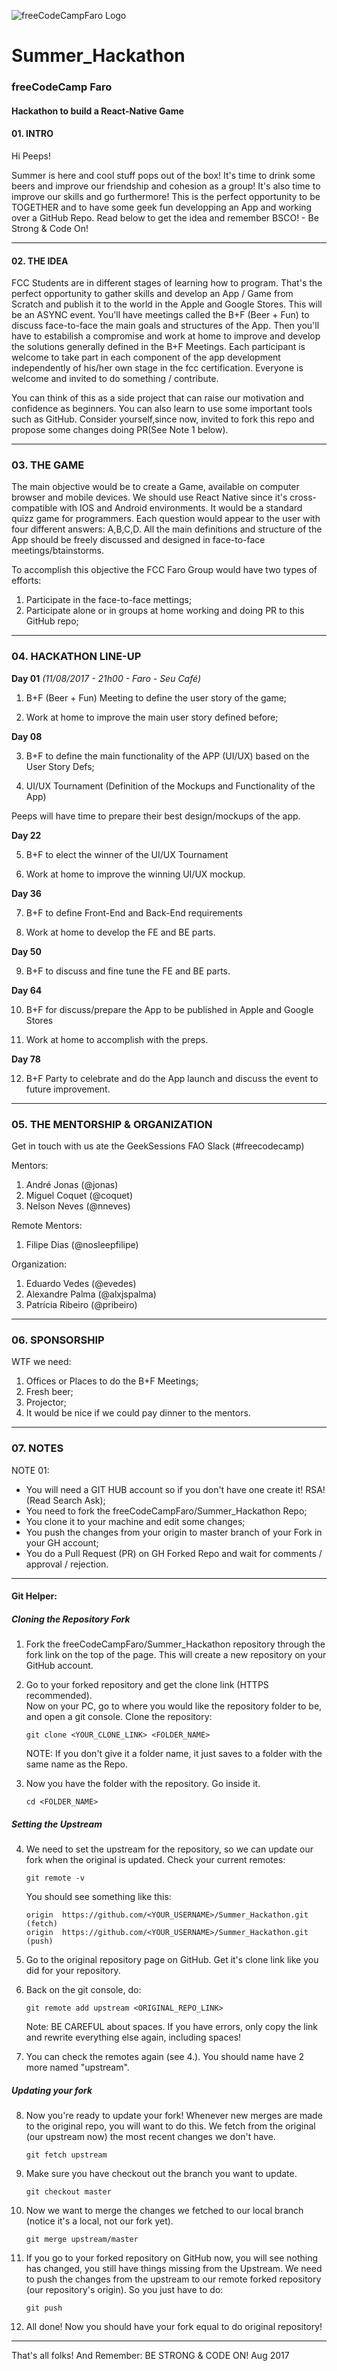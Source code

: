 ![freeCodeCampFaro Logo](https://github.com/freeCodeCampFaro/Summer_Hackathon/raw/master/logoimgs/logo.png)

# Summer_Hackathon


### freeCodeCamp Faro
#### Hackathon to build a React-Native Game


#### 01. INTRO

Hi Peeps! 

Summer is here and cool stuff pops out of the box! It's time to drink some beers and improve our friendship and cohesion as a group! It's also time to improve our skills and go furthermore! This is the perfect opportunity to be TOGETHER and to have some geek fun developping an App and working over a GitHub Repo. Read below to get the idea and remember BSCO! - Be Strong & Code On!

---------------------------------------------------------------------------------------------

#### 02. THE IDEA

FCC Students are in different stages of learning how to program. That's the perfect opportunity to gather skills and develop an App / Game from Scratch and publish it to the world in the Apple and Google Stores. This will be an ASYNC event. You'll have meetings called the B+F (Beer + Fun) to discuss face-to-face the main goals and structures of the App. Then you'll have to estabilish a compromise and work at home to improve and develop the solutions generally defined in the B+F Meetings. Each participant is welcome to take part in each component of the app development independently of his/her own stage in the fcc certification. Everyone is welcome and invited to do something / contribute.

You can think of this as a side project that can raise our motivation and confidence as beginners. You can also learn to use some important tools such as GitHub. Consider yourself,since now, invited to fork this repo and propose some changes doing PR(See Note 1 below).

----------------------------------------------------------------------------------------------

### 03. THE GAME

The main objective would be to create a Game, available on computer browser and mobile devices. We should use React Native since it's cross-compatible with IOS and Android environments. It would be a standard quizz game for programmers. Each question would appear to the user with four different answers: A,B,C,D. All the main definitions and structure of the App should be freely discussed and designed in face-to-face meetings/btainstorms.

To accomplish this objective the FCC Faro Group would have two types of efforts:

1. Participate in the face-to-face mettings;
2. Participate alone or in groups at home working and doing PR to this GitHub repo;

----------------------------------------------------------------------------------------------

### 04. HACKATHON LINE-UP


**Day 01** _(11/08/2017 - 21h00 - Faro - Seu Café)_

1. B+F (Beer + Fun) Meeting to define the user story of the game;

2. Work at home to improve the main user story defined before;

**Day 08**

3. B+F to define the main functionality of the APP (UI/UX) based on the User Story Defs;

4. UI/UX Tournament (Definition of the Mockups and Functionality of the App)

Peeps will have time to prepare their best design/mockups of the app.

**Day 22**

5. B+F to elect the winner of the UI/UX Tournament

6. Work at home to improve the winning UI/UX mockup.

**Day 36** 

7. B+F to define Front-End and Back-End requirements

8. Work at home to develop the FE and BE parts.

**Day 50**

9. B+F to discuss and fine tune the FE and BE parts.

**Day 64**

10. B+F for discuss/prepare the App to be published in Apple and Google Stores

11. Work at home to accomplish with the preps.

**Day 78**

12. B+F Party to celebrate and do the App launch and discuss the event to future improvement.

----------------------------------------------------------------------------------------------

### 05. THE MENTORSHIP & ORGANIZATION

Get in touch with us ate the GeekSessions FAO Slack (#freecodecamp)

Mentors:
1. André Jonas (@jonas)
2. Miguel Coquet (@coquet)
3. Nelson Neves (@nneves)

Remote Mentors: 
1. Filipe Dias (@nosleepfilipe)

Organization: 
1. Eduardo Vedes (@evedes)
2. Alexandre Palma (@alxjspalma)
3. Patrícia Ribeiro (@pribeiro)
----------------------------------------------------------------------------------------------

### 06. SPONSORSHIP

WTF we need: 

1. Offices or Places to do the B+F Meetings;
2. Fresh beer;
3. Projector;
4. It would be nice if we could pay dinner to the mentors.

----------------------------------------------------------------------------------------------

### 07. NOTES

NOTE 01:

- You will need a GIT HUB account so if you don't have one create it! RSA! (Read Search Ask);
- You need to fork the freeCodeCampFaro/Summer_Hackathon Repo;
- You clone it to your machine and edit some changes;
- You push the changes from your origin to master branch of your Fork in your GH account;
- You do a Pull Request (PR) on GH Forked Repo and wait for comments / approval / rejection.

----------------------------------------------------------------------------------------------

#### Git Helper:

##### Cloning the Repository Fork

1. Fork the freeCodeCampFaro/Summer_Hackathon repository through the fork link on the top of the page. This will create a new repository on your GitHub account.

2. Go to your forked repository and get the clone link (HTTPS recommended).  
   Now on your PC, go to where you would like the repository folder to be, and open a git console. Clone the repository:  
     ```
     git clone <YOUR_CLONE_LINK> <FOLDER_NAME>
     ```
     
     NOTE: If you don't give it a folder name, it just saves to a folder with the same name as the Repo.

3. Now you have the folder with the repository. Go inside it.
   ```
   cd <FOLDER_NAME>
   ```

##### Setting the Upstream

4. We need to set the upstream for the repository, so we can update our fork when the original is updated.
   Check your current remotes:
   ```
   git remote -v
   ```
   You should see something like this:
   ```
   origin  https://github.com/<YOUR_USERNAME>/Summer_Hackathon.git (fetch)
   origin  https://github.com/<YOUR_USERNAME>/Summer_Hackathon.git (push)
   ```

5. Go to the original repository page on GitHub. Get it's clone link like you did for your repository.

6. Back on the git console, do:
   ```
   git remote add upstream <ORIGINAL_REPO_LINK>
   ```
   Note: BE CAREFUL about spaces. If you have errors, only copy the link and rewrite everything else again, including spaces!

7. You can check the remotes again (see 4.). You should name have 2 more named "upstream".

##### Updating your fork

8. Now you're ready to update your fork! Whenever new merges are made to the original repo, you will want to do this.
   We fetch from the original (our upstream now) the most recent changes we don't have.
   ```
   git fetch upstream
   ```
   
9. Make sure you have checkout out the branch you want to update.
   ```
   git checkout master
   ```
   
10. Now we want to merge the changes we fetched to our local branch (notice it's a local, not our fork yet).
    ```
    git merge upstream/master
    ```

11. If you go to your forked repository on GitHub now, you will see nothing has changed, you still have things missing from the Upstream. We need to push the changes from the upstream to our remote forked repository (our repository's origin). So you just have to do:
    ```
    git push
    ```

12. All done! Now you should have your fork equal to do original repository!

----------------------------------------------------------------------------------------------

That's all folks! And Remember: BE STRONG & CODE ON! 
Aug 2017


















